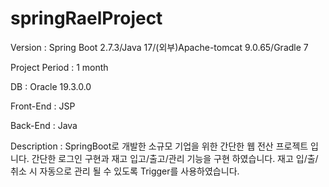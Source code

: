 # springRaelProject
Version : Spring Boot 2.7.3/Java 17/(외부)Apache-tomcat 9.0.65/Gradle 7

Project Period : 1 month


DB : Oracle 19.3.0.0

Front-End : JSP

Back-End : Java


Description :
  SpringBoot로 개발한 소규모 기업을 위한 간단한 웹 전산 프로젝트 입니다.
  간단한 로그인 구현과 재고 입고/출고/관리 기능을 구현 하였습니다.
  재고 입/출/취소 시 자동으로 관리 될 수 있도록 Trigger를 사용하였습니다.
  
